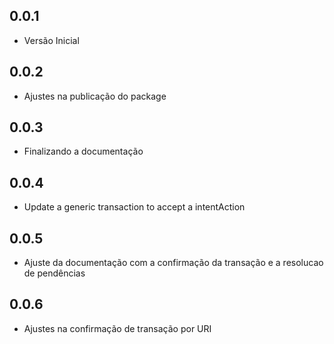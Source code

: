 ## 0.0.1

* Versão Inicial

## 0.0.2

* Ajustes na publicação do package

## 0.0.3

* Finalizando a documentação

## 0.0.4

* Update a generic transaction to accept a intentAction

## 0.0.5

* Ajuste da documentação com a confirmação da transação e a resolucao de pendências

## 0.0.6

* Ajustes na confirmação de transação por URI